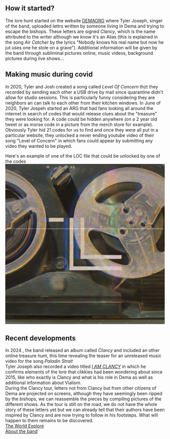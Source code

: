 ## How it started?
The lore hunt started on the website [DEMAORG](http://dmaorg.info/found/15398642_14/clancy.html) where Tyler Joseph, singer of the band, uploaded lettrs written by someone living in Dema and trying to escape the bishops. These letters are signed _Clancy_, which is the name attributed to the writer although we know it's an Alias (this is explained in the song _Air Catcher_ by the lyrics "Nobody knows his real name but now he jut uses one he stole on a grave"). 
Additional information will be given by the band through subliminal pictures online, music videos, background pictures during live shows...

## Making music during covid
In 2020, Tyler and Josh created a song called _Level Of Concern_ thzt they recorded by sending each other a USB drive by mail since quarantine didn't allow for studio sessions. This is particularly funny considering they are neighbors an can talk to each other from their kitchen windows. 
In June of 2020, Tyler Jospeh started an ARG that had fans looking all around the internet in search of codes that would release clues about the "treasure" they were looking for. A code could be hidden anywhere (on a 2 year old tweet or as morse code in a picture from the merch store for example). Obviously Tyler hid 21 codes for us to find and once they were all put in a particular website, they unlocked a never ending youtube video of their song "Level of Concern" in which fans could appear by submitting any video they wanted to be played.  

Here's an example of one of the LOC file that could be unlocked by one of the codes
![Here's an example of one of the LOC file that could be unlocked by one of the codes](Twentyonepilots/loc.jpg)


## Recent developments
In 2024 , the band released an album called _Clancy_ and included an other online treasure hunt, this time revealing the teaser for an unreleased music video for the song _Paladin Strait_  
Tyler Joseph also recorded a video titled [_I AM CLANCY_](https://youtu.be/ozlHHR_eSxc?si=SjV74KavdDdS8XYA) in which he confirms elements of the lore that clikkies had been wondering about since 2015, like who exactly is Clancy and what is his role in Dema as well as additional information about Vialism.  
During the Clancy tour, letters not from Clancy but from other citizens of Dema are projected on screens, although they have seemingly been ripped by the bishops, we can reassemble the pieces by compiling pictures of the different shows. As the tour is still on the road, we do not have the whole story of these letters yet but we can already tell that their authors have been inspired by Clancy and are now trying to follow in his footsteps. What will happen to them remains to be discovered.  
[The World Explore](Dema.md)  
[About the band](theband.md)
